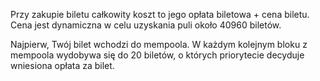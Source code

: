 Przy zakupie biletu całkowity koszt to jego opłata biletowa + cena biletu. Cena jest dynamiczna w celu uzyskania puli około 40960 biletów.

Najpierw, Twój bilet wchodzi do mempoola. W każdym kolejnym bloku z mempoola wydobywa się do 20 biletów, o których priorytecie decyduje wniesiona opłata za bilet.
